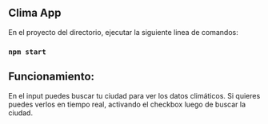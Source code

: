 
## Clima App

En el proyecto del directorio, ejecutar la siguiente linea de comandos:

### `npm start`


## Funcionamiento:

En el input puedes buscar tu ciudad para ver los datos climáticos. Si quieres puedes verlos en tiempo real,
activando el checkbox luego de buscar la ciudad.

